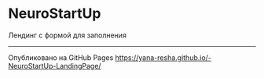 #  NeuroStartUp
Лендинг с формой для заполнения 

_____________________________________________________________________________

Опубликовано на GitHub Pages https://yana-resha.github.io/-NeuroStartUp-LandingPage/
                  
      
